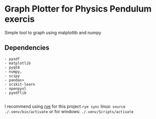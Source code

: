 # Graph Plotter for Physics Pendulum exercis


Simple tool to graph using matplotlib and numpy

## Dependencies

    - pyxdf
    - matplotlib
    - pyqt6
    - numpy,
    - scipy
    - pandas>
    - scikit-learn
    - openpyxl
    - pyedflib

##

I recommend using [rye](https://rye.astral.sh/) for this project
`rye sync`
linux: `source ./.venv/bin/activate` or for windows: `./.venv/Scripts/activate`

